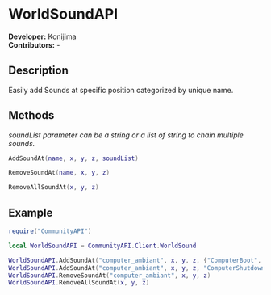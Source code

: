 # WorldSoundAPI
**Developer:** Konijima  
**Contributors:**  -

## Description
Easily add Sounds at specific position categorized by unique name.

## Methods
*soundList parameter can be a string or a list of string to chain multiple sounds.*
```lua
AddSoundAt(name, x, y, z, soundList)
```
```lua
RemoveSoundAt(name, x, y, z)
```
```lua
RemoveAllSoundAt(x, y, z)
```

## Example
```lua
require("CommunityAPI")

local WorldSoundAPI = CommunityAPI.Client.WorldSound

WorldSoundAPI.AddSoundAt("computer_ambiant", x, y, z, {"ComputerBoot", "ComputerHum"})
WorldSoundAPI.AddSoundAt("computer_ambiant", x, y, z, "ComputerShutdown")
WorldSoundAPI.RemoveSoundAt("computer_ambiant", x, y, z)
WorldSoundAPI.RemoveAllSoundAt(x, y, z)
```
